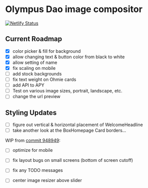 # Olympus Dao image compositor

[![Netlify Status](https://api.netlify.com/api/v1/badges/92a140a3-d170-4b8f-b19c-30cc2ebf1e90/deploy-status)](https://app.netlify.com/sites/sharp-lichterman-549b48/deploys)

## Current Roadmap

- [x] color picker & fill for background
- [x] allow changing text & button color from black to white
- [x] allow setting of name
- [x] fix scaling on mobile
- [ ] add stock backgrounds
- [ ] fix text weight on Ohmie cards
- [ ] add API to APY
- [ ] Test on various image sizes, portrait, landscape, etc.
- [ ] change the url preview

## Styling Updates

- [ ] figure out vertical & horizontal placement of WelcomeHeadline
- [ ] take another look at the BoxHomepage Card borders...

WIP from [commit 948949](https://github.com/OlympusDAO/olympus-image-compositor/commit/948949371dac4beefde40e539be44fe23fb78ca1):

- [ ] optimize for mobile
- [ ] fix layout bugs on small screens (bottom of screen cutoff)
- [ ] fix any TODO messages

- [ ] center image resizer above slider
